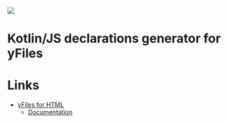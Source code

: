 <a href="https://travis-ci.org/turansky/yfiles-kotlin"><img src="https://travis-ci.org/turansky/yfiles-kotlin.svg?branch=master"></a>

# Kotlin/JS declarations generator for yFiles

# Links
* [yFiles for HTML](https://www.yworks.com/products/yfiles-for-html)
  * [Documentation](http://docs.yworks.com/yfileshtml/)
